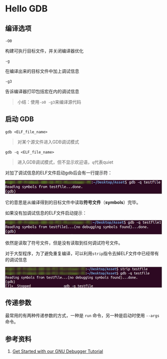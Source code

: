 # Hello GDB



## 编译选项

`-O0`

构建可执行目标文件，并关闭编译器优化

`-g`

在编译出来的目标文件中加上调试信息

`-g3`

告诉编译器打印包括宏在内的调试信息

> 小结：使用`-o0 -g3`来编译源代码





## 启动 GDB

`gdb <ELF_file_name>`

> 对某个源文件进入GDB调试模式

`gdb -q <ELF_file_name>`

> 进入GDB调试模式，但不显示欢迎语，`q`代表quiet



对加了调试信息的ELF文件启动gdb后会有一行提示符：

![image-20230630151547817](https://raw.githubusercontent.com/huibazdy/TyporaPicture/main/image-20230630151547817.png)

它的意思是从编译得到的目标文件中读取**符号文件**（**symbols**）完毕。



如果没有加调试信息的ELF文件启动提示：

![image-20230630152434309](https://raw.githubusercontent.com/huibazdy/TyporaPicture/main/image-20230630152434309.png)

依然是读取了符号文件，但是没有读取到任何调试符号文件。



对于大型程序，为了避免重复编译，可以利用`strip`指令去掉ELF文件中已经带有的调试信息

![image-20230630152856611](https://raw.githubusercontent.com/huibazdy/TyporaPicture/main/image-20230630152856611.png)



## 传递参数

最常用的有两种传递参数的方式，一种是 `run` 命令，另一种是启动时使用 `--args` 命令。





## 参考资料

1. [Get Started with our GNU Debugger Tutorial](https://developers.redhat.com/blog/2021/04/30/the-gdb-developers-gnu-debugger-tutorial-part-1-getting-started-with-the-debugger)